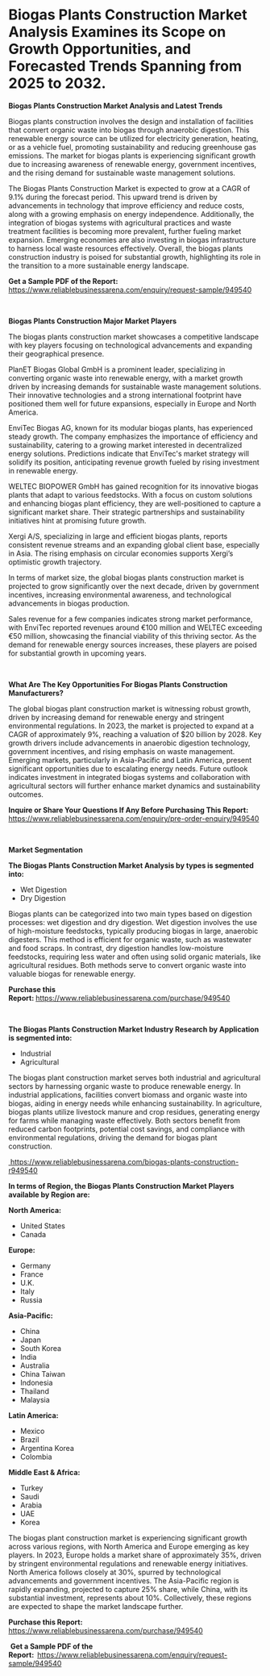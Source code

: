 <p><h1>Biogas Plants Construction Market Analysis Examines its Scope on Growth Opportunities, and Forecasted Trends Spanning from 2025 to 2032.</h1></p><p><strong>Biogas Plants Construction Market Analysis and Latest Trends</strong></p>
<p><p>Biogas plants construction involves the design and installation of facilities that convert organic waste into biogas through anaerobic digestion. This renewable energy source can be utilized for electricity generation, heating, or as a vehicle fuel, promoting sustainability and reducing greenhouse gas emissions. The market for biogas plants is experiencing significant growth due to increasing awareness of renewable energy, government incentives, and the rising demand for sustainable waste management solutions.</p><p>The Biogas Plants Construction Market is expected to grow at a CAGR of 9.1% during the forecast period. This upward trend is driven by advancements in technology that improve efficiency and reduce costs, along with a growing emphasis on energy independence. Additionally, the integration of biogas systems with agricultural practices and waste treatment facilities is becoming more prevalent, further fueling market expansion. Emerging economies are also investing in biogas infrastructure to harness local waste resources effectively. Overall, the biogas plants construction industry is poised for substantial growth, highlighting its role in the transition to a more sustainable energy landscape.</p></p>
<p><strong>Get a Sample PDF of the Report:&nbsp;</strong> <a href="https://www.reliablebusinessarena.com/enquiry/request-sample/949540?utm_campaign=3311&utm_medium=2&utm_source=Github&utm_content=ia&utm_term=18042025&utm_id=biogas-plants-construction">https://www.reliablebusinessarena.com/enquiry/request-sample/949540</a></p>
<p>&nbsp;</p>
<p><strong>Biogas Plants Construction Major Market Players</strong></p>
<p><p>The biogas plants construction market showcases a competitive landscape with key players focusing on technological advancements and expanding their geographical presence. </p><p>PlanET Biogas Global GmbH is a prominent leader, specializing in converting organic waste into renewable energy, with a market growth driven by increasing demands for sustainable waste management solutions. Their innovative technologies and a strong international footprint have positioned them well for future expansions, especially in Europe and North America.</p><p>EnviTec Biogas AG, known for its modular biogas plants, has experienced steady growth. The company emphasizes the importance of efficiency and sustainability, catering to a growing market interested in decentralized energy solutions. Predictions indicate that EnviTec's market strategy will solidify its position, anticipating revenue growth fueled by rising investment in renewable energy.</p><p>WELTEC BIOPOWER GmbH has gained recognition for its innovative biogas plants that adapt to various feedstocks. With a focus on custom solutions and enhancing biogas plant efficiency, they are well-positioned to capture a significant market share. Their strategic partnerships and sustainability initiatives hint at promising future growth.</p><p>Xergi A/S, specializing in large and efficient biogas plants, reports consistent revenue streams and an expanding global client base, especially in Asia. The rising emphasis on circular economies supports Xergi’s optimistic growth trajectory.</p><p>In terms of market size, the global biogas plants construction market is projected to grow significantly over the next decade, driven by government incentives, increasing environmental awareness, and technological advancements in biogas production.</p><p>Sales revenue for a few companies indicates strong market performance, with EnviTec reported revenues around €100 million and WELTEC exceeding €50 million, showcasing the financial viability of this thriving sector. As the demand for renewable energy sources increases, these players are poised for substantial growth in upcoming years.</p></p>
<p>&nbsp;</p>
<p><strong>What Are The Key Opportunities For Biogas Plants Construction Manufacturers?</strong></p>
<p><p>The global biogas plant construction market is witnessing robust growth, driven by increasing demand for renewable energy and stringent environmental regulations. In 2023, the market is projected to expand at a CAGR of approximately 9%, reaching a valuation of $20 billion by 2028. Key growth drivers include advancements in anaerobic digestion technology, government incentives, and rising emphasis on waste management. Emerging markets, particularly in Asia-Pacific and Latin America, present significant opportunities due to escalating energy needs. Future outlook indicates investment in integrated biogas systems and collaboration with agricultural sectors will further enhance market dynamics and sustainability outcomes.</p></p>
<p><strong>Inquire or Share Your Questions If Any Before Purchasing This Report:</strong> <a href="https://www.reliablebusinessarena.com/enquiry/pre-order-enquiry/949540?utm_campaign=3311&utm_medium=2&utm_source=Github&utm_content=ia&utm_term=18042025&utm_id=biogas-plants-construction">https://www.reliablebusinessarena.com/enquiry/pre-order-enquiry/949540</a></p>
<p>&nbsp;</p>
<p><strong>Market Segmentation</strong></p>
<p><strong>The Biogas Plants Construction Market Analysis by types is segmented into:</strong></p>
<p><ul><li>Wet Digestion</li><li>Dry Digestion</li></ul></p>
<p><p>Biogas plants can be categorized into two main types based on digestion processes: wet digestion and dry digestion. Wet digestion involves the use of high-moisture feedstocks, typically producing biogas in large, anaerobic digesters. This method is efficient for organic waste, such as wastewater and food scraps. In contrast, dry digestion handles low-moisture feedstocks, requiring less water and often using solid organic materials, like agricultural residues. Both methods serve to convert organic waste into valuable biogas for renewable energy.</p></p>
<p><strong>Purchase this Report:&nbsp;</strong><a href="https://www.reliablebusinessarena.com/purchase/949540?utm_campaign=3311&utm_medium=2&utm_source=Github&utm_content=ia&utm_term=18042025&utm_id=biogas-plants-construction">https://www.reliablebusinessarena.com/purchase/949540</a></p>
<p>&nbsp;</p>
<p><strong>The Biogas Plants Construction Market Industry Research by Application is segmented into:</strong></p>
<p><ul><li>Industrial</li><li>Agricultural</li></ul></p>
<p><p>The biogas plant construction market serves both industrial and agricultural sectors by harnessing organic waste to produce renewable energy. In industrial applications, facilities convert biomass and organic waste into biogas, aiding in energy needs while enhancing sustainability. In agriculture, biogas plants utilize livestock manure and crop residues, generating energy for farms while managing waste effectively. Both sectors benefit from reduced carbon footprints, potential cost savings, and compliance with environmental regulations, driving the demand for biogas plant construction.</p></p>
<p><a href="https://www.reliablebusinessarena.com/biogas-plants-construction-r949540?utm_campaign=3311&utm_medium=2&utm_source=Github&utm_content=ia&utm_term=18042025&utm_id=biogas-plants-construction">&nbsp;https://www.reliablebusinessarena.com/biogas-plants-construction-r949540</a></p>
<p><strong>In terms of Region, the Biogas Plants Construction Market Players available by Region are:</strong></p>
<p>
    <p> <strong> North America: </strong>
        <ul>
            <li>United States</li>
            <li>Canada</li>
        </ul>
        </p> 
    <p> <strong> Europe: </strong>
        <ul>
            <li>Germany</li>
            <li>France</li>
            <li>U.K.</li>
            <li>Italy</li>
            <li>Russia</li>
        </ul>
        </p> 
    <p> <strong> Asia-Pacific: </strong>
        <ul>
            <li>China</li>
            <li>Japan</li>
            <li>South Korea</li>
            <li>India</li>
            <li>Australia</li>
            <li>China Taiwan</li>
            <li>Indonesia</li>
            <li>Thailand</li>
            <li>Malaysia</li>
        </ul>
        </p> 
    <p> <strong> Latin America: </strong>
        <ul>
            <li>Mexico</li>
            <li>Brazil</li>
            <li>Argentina Korea</li>
            <li>Colombia</li>
        </ul>
        </p> 
    <p> <strong> Middle East & Africa: </strong>
        <ul>
            <li>Turkey</li>
            <li>Saudi</li>
            <li>Arabia</li>
            <li>UAE</li>
            <li>Korea</li>
        </ul>
    </p>
    </p>
<p><p>The biogas plant construction market is experiencing significant growth across various regions, with North America and Europe emerging as key players. In 2023, Europe holds a market share of approximately 35%, driven by stringent environmental regulations and renewable energy initiatives. North America follows closely at 30%, spurred by technological advancements and government incentives. The Asia-Pacific region is rapidly expanding, projected to capture 25% share, while China, with its substantial investment, represents about 10%. Collectively, these regions are expected to shape the market landscape further.</p></p>
<p><strong>Purchase this Report: </strong><a href="https://www.reliablebusinessarena.com/purchase/949540?utm_campaign=3311&utm_medium=2&utm_source=Github&utm_content=ia&utm_term=18042025&utm_id=biogas-plants-construction">https://www.reliablebusinessarena.com/purchase/949540</a></p>
<p>&nbsp;<strong>Get a Sample PDF of the Report:&nbsp;&nbsp;</strong><a href="https://www.reliablebusinessarena.com/enquiry/request-sample/949540?utm_campaign=3311&utm_medium=2&utm_source=Github&utm_content=ia&utm_term=18042025&utm_id=biogas-plants-construction">https://www.reliablebusinessarena.com/enquiry/request-sample/949540</a></p>
<p><strong></strong></p>
<p><p></p><p></p><p></p></p>